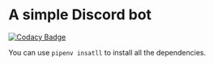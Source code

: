 # A simple Discord bot

[![Codacy Badge](https://api.codacy.com/project/badge/Grade/d1561c4965864bfcac7f27ddace0917d)](https://app.codacy.com/gh/itsjoeoui/pydiscord?utm_source=github.com&utm_medium=referral&utm_content=itsjoeoui/pydiscord&utm_campaign=Badge_Grade_Settings)

You can use `pipenv insatll` to install all the dependencies.
